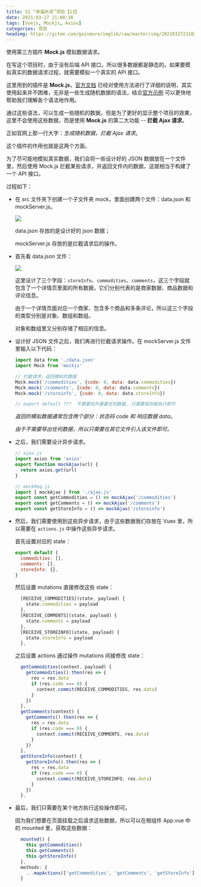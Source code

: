 ```yaml
---
title: 51 “幸福外卖”项目【13】
date: 2021-03-27 21:08:38
tags: [Vuejs, Mockjs, Axios]
categories: 项目
headimg: https://gitee.com/gainmore/imglib/raw/master/img/20210327211036.png
---
```


使用第三方插件 **Mock.js** 模拟数据请求。

<!-- more -->

在写这个项目时，由于没有后端 API 接口，所以很多数据都是静态的。如果要模拟真实的数据请求过程，就需要模拟一个真实的 API 接口。

这里用到的插件是 **Mock.js**，[官方文档](https://github.com/nuysoft/Mock/wiki) 已经对使用方法进行了详细的说明，其实使用起来并不困难，无非是一些生成随机数据的语法，结合[官方示例](http://mockjs.com/examples.html) 可以更快地帮助我们理解各个语法地作用。

通过这些语法，可以生成一些随机的数据，但是为了更好的显示整个项目的效果，这里不会使用这些数据，而是使用 **Mock.js** 的第二大功能 -- **拦截 Ajax 请求**。

正如官网上那一行大字：*生成随机数据，拦截 Ajax 请求*。

这个插件的作用也就是这两个方面。

为了尽可能地模拟真实数据，我们会将一些设计好的 JSON 数据放在一个文件里，然后使用 Mock.js 拦截某些请求，并返回文件内的数据，这就相当于构建了一个 API 接口。

过程如下：

- 在 src 文件夹下创建一个子文件夹 mock，里面创建两个文件：data.json 和 mockServer.js。

  ![](https://gitee.com/gainmore/imglib/raw/master/img/20210327212550.png)

  data.json 存放的是设计好的 json 数据；

  mockServer.js 存放的是拦截请求后的操作。

- 首先看 data.json 文件：

  ![](https://gitee.com/gainmore/imglib/raw/master/img/20210327212718.png)

  这里设计了三个字段：`storeInfo`、`commodities`、`comments`，这三个字段就包含了一个详情页里面的所有数据，它们分别代表的是商家数据、商品数据和评论信息。

  由于一个详情页面对应一个商家、包含多个商品和多条评论，所以这三个字段的类型分别是对象、数组和数组。

  对象和数组里又分别存储了相应的信息。

- 设计好 JSON 文件之后，我们再进行拦截请求操作。在 mockServer.js 文件里输入以下代码：

  ```javascript
  import data from './data.json'
  import Mock from 'mockjs'
  
  // 拦截请求，返回模拟的数据
  Mock.mock('/commodities', {code: 0, data: data.commodities})
  Mock.mock('/comments', {code: 0, data: data.comments})
  Mock.mock('/storeinfo', {code: 0, data: data.storeInfo})
  
  // export default ???  不需要向外暴露任何数据, 只需要保存能执行即可
  ```

  *返回的模拟数据通常包含两个部分：状态码 code 和 响应数据 data。*

  *由于不需要导出任何数据，所以只需要在其它文件引入该文件即可。*

- 之后，我们需要设计异步请求。

  ```javascript
  // ajax.js
  import axios from 'axios'
  export function mockAjax(url) {
    return axios.get(url)
  }
  
  // mockReq.js
  import { mockAjax } from './ajax.js'
  export const getCommodities = () => mockAjax('/commodities')
  export const getComments = () => mockAjax('/comments')
  export const getStoreInfo = () => mockAjax('/storeinfo')
  ```

- 然后，我们需要使用到这些异步请求，由于这些数据我们存放在 Vuex 里，所以需要在 `actions.js` 中操作这些异步请求。

  首先设置对应的 state：

  ```javascript
  export default {
    commodities: [],
    comments: [],
    storeInfo: {},
  }
  ```

  然后设置 mutations 直接修改这些 state：

  ```javascript
    [RECEIVE_COMMODITIES](state, payload) {
      state.commodities = payload
    },
    [RECEIVE_COMMENTS](state, payload) {
      state.comments = payload
    },
    [RECEIVE_STOREINFO](state, payload) {
      state.storeInfo = payload
    },
  ```

  之后设置 actions 通过操作 mutations 间接修改 state：

  ```javascript
    getCommodities(context, payload) {
      getCommodities().then(res => {
        res = res.data
        if (res.code === 0) {
          context.commit(RECEIVE_COMMODITIES, res.data)
        }
      })
    },
    getComments(context) {
      getComments().then(res => {
        res = res.data
        if (res.code === 0) {
          context.commit(RECEIVE_COMMENTS, res.data)
        }
      })
    },
    getStoreInfo(context) {
      getStoreInfo().then(res => {
        res = res.data
        if (res.code === 0) {
          context.commit(RECEIVE_STOREINFO, res.data)
        }
      })
    },
  ```

- 最后，我们只需要在某个地方执行这些操作即可。

  因为我们想要在页面挂载之后请求这些数据，所以可以在根组件 App.vue 中的 mounted 里，获取这些数据：

  ```javascript
    mounted() {
      this.getCommodities()
      this.getComments()
      this.getStoreInfo()
    },
    methods: {
      ...mapActions(['getCommodities', 'getComments', 'getStoreInfo'])
    }
  ```

  

